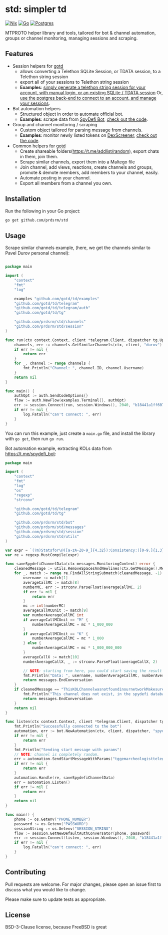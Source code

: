 # std: simpler td

[![Nix](https://img.shields.io/badge/Nix-5277C3?logo=nixos&logoColor=fff)](#)
[![Go](https://img.shields.io/badge/Go-%2300ADD8.svg?&logo=go&logoColor=white)](#)
[![Postgres](https://img.shields.io/badge/Postgres-%23316192.svg?logo=postgresql&logoColor=white)](#)


MTPROTO helper library and tools, tailored for bot & channel automation, groups or channel monitoring, managing sessions and scraping.

## Features

- Session helpers for [gotd](https://github.com/gotd/td)
  - allows converting a Telethon SQLite Session, or TDATA session, to a Telethon string session
  - export all of your sessions to Telethon string session
  - **Examples**: [simply generate a telethon string session for your account, with manual login, or an existing SQLite / TDATA session](https://github.com/prdsrm/std/blob/main/cmd/generate/main.go)
		Or, [use the postgres back-end to connect to an account, and manage your sessions](https://github.com/prdsrm/std/blob/main/examples/postgres/main.go).
- Bot automation helpers
  - Structured object in order to automate official bot.
  - **Examples**: scrape data from [SpyDefi Bot](https://docs.spydefi.org/spydefi-docs/spydefi-guides/how-to-use-spydefi/spydefi-bot), [check out the code](https://github.com/prdsrm/std/blob/main/examples/spydefi/main.go).
- Group and channel monitoring / scraping
  - Custom object tailored for parsing message from channels.
  - **Examples**: monitor newly listed tokens on [DexScreener](https://dexscreener.com), [check out the code](https://github.com/prdsrm/std/blob/main/examples/dslisting/main.go).
- Common helpers for [gotd](https://github.com/gotd/td)
  - Create shareable folders(<https://t.me/addlist/random>), export chats in them, join them.
  - Scrape similar channels, export them into a Maltego file
  - Join channel, add views, reactions, create channels and groups, promote & demote members, add members to your channel, easily.
  - Automate posting in your channel.
  - Export all members from a channel you own.

## Installation

Run the following in your Go project:
```bash
go get github.com/prdsrm/std
```

## Usage

Scrape similar channels example, (here, we get the channels similar to Pavel Durov personal channel):
```go

package main

import (
	"context"
	"fmt"
	"log"

	examples "github.com/gotd/td/examples"
	"github.com/gotd/td/telegram"
	"github.com/gotd/td/telegram/auth"
	"github.com/gotd/td/tg"

	"github.com/prdsrm/std/channels"
	"github.com/prdsrm/std/session"
)

func run(ctx context.Context, client *telegram.Client, dispatcher tg.UpdateDispatcher, options telegram.Options) error {
	channels, err := channels.GetSimilarChannels(ctx, client, "durov")
	if err != nil {
		return err
	}
	for _, channel := range channels {
		fmt.Println("Channel: ", channel.ID, channel.Username)
	}
	return nil
}

func main() {
	authOpt := auth.SendCodeOptions{}
	flow := auth.NewFlow(examples.Terminal{}, authOpt)
	err := session.Connect(run, session.Windows(), 2040, "b18441a1ff607e10a989891a5462e627", "", "", flow)
	if err != nil {
		log.Fatalln("can't connect: ", err)
	}
}
```
You can run this example, just create a `main.go` file, and install the library with `go get`, then run `go run`.

Bot automation example, extracting KOLs data from <https://t.me/spydefi_bot>:

```go
package main

import (
	"context"
	"fmt"
	"log"
	"os"
	"regexp"
	"strconv"

	"github.com/gotd/td/telegram"
	"github.com/gotd/td/tg"

	"github.com/prdsrm/std/bot"
	"github.com/prdsrm/std/messages"
	"github.com/prdsrm/std/session"
	"github.com/prdsrm/std/utils"
)

var expr = `(?m)Statsfor\@([a-zA-Z0-9_]{4,32}):Consistency:([0-9.]{1,3})%NumberofAlphaCalls:([0-9]+)BestCall:([a-zA-Z0-9.]+)(\(x[0-9.]+\))LastCall:([a-zA-Z0-9]+)(\(x[0-9.]+\))AverageCallMarketcap:\$([0-9.]+)(K|M|B)AverageXPerCall:x([0-9.]+)TotalCallsTracked:(\d+)NumberofAchievementCalls:calls:(\d+)calls:(\d+)TotalAchievements:(\d+)AchievementCallsrefertocallsthathavegonex2\+asperourparameters`
var re = regexp.MustCompile(expr)

func saveSpydefiChannelData(ctx messages.MonitoringContext) error {
	cleanedMessage := utils.RemoveSpacesAndNewlines(ctx.GetMessage().Message)
	for _, match := range re.FindAllStringSubmatch(cleanedMessage, -1) {
		username := match[1]
		averageCallMC := match[8]
		numberMC, err := strconv.ParseFloat(averageCallMC, 2)
		if err != nil {
			return err
		}
		mc := int(numberMC)
		averageCallMCUnit := match[9]
		var numberAverageCallMC int
		if averageCallMCUnit == "M" {
			numberAverageCallMC = mc * 1_000_000
		}
		if averageCallMCUnit == "K" {
			numberAverageCallMC = mc * 1_000
		} else {
			numberAverageCallMC = mc * 1_000_000_000
		}
		averageCallX := match[10]
		numberAverageCallX, _ := strconv.ParseFloat(averageCallX, 2)

		// NOTE: starting from here, you could start saving the result in a database or something similar.
		fmt.Println("Data: ", username, numberAverageCallMC, numberAverageCallX)
		return messages.EndConversation
	}
	if cleanedMessage == "ThisKOLChannelwasnotfoundinournetworkMakesureyouhaveenteredtheusernamecorrectly!Youcanalsousethe/trackme<@username>featuretosubmitanychannelstobetracked." {
		fmt.Println("This channel does not exist, in the spydefi database.")
		return messages.EndConversation
	}
	return nil
}

func listen(ctx context.Context, client *telegram.Client, dispatcher tg.UpdateDispatcher, options telegram.Options) error {
	fmt.Println("Successfully connected to the bot")
	automation, err := bot.NewAutomation(ctx, client, dispatcher, "spydefi_bot", true)
	if err != nil {
		return err
	}
	fmt.Println("Sending start message with params")
	// NOTE: channel is completely random.
	err = automation.SendStartMessageWithParams("tggemarcheologisttelegram-1001942713434")
	if err != nil {
		return err
	}
	automation.Handle(re, saveSpydefiChannelData)
	err = automation.Listen()
	if err != nil {
		return err
	}
	return nil
}

func main() {
	phone := os.Getenv("PHONE_NUMBER")
	password := os.Getenv("PASSWORD")
	sessionString := os.Getenv("SESSION_STRING")
	flow := session.GetNewDefaultAuthConversator(phone, password)
	err := session.Connect(listen, session.Windows(), 2040, "b18441a1ff607e10a989891a5462e627", sessionString, "", flow)
	if err != nil {
		log.Fatalln("can't connect: ", err)
	}
}
```

## Contributing

Pull requests are welcome. For major changes, please open an issue first
to discuss what you would like to change.

Please make sure to update tests as appropriate.

## License

BSD-3-Clause license, because FreeBSD is great
